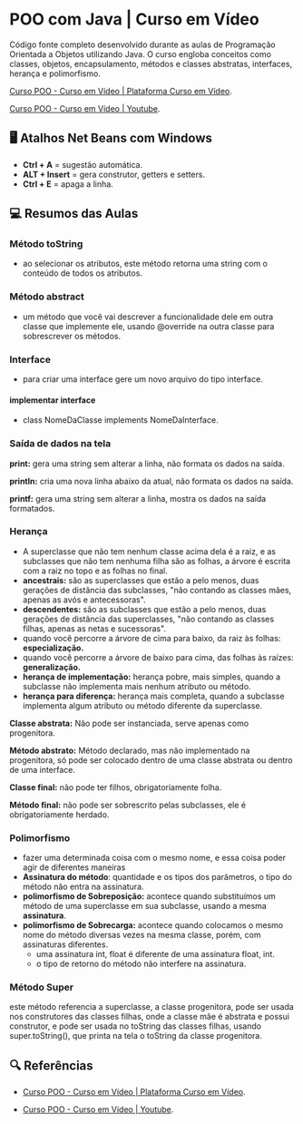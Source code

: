 # POO com Java | Curso em Vídeo

Código fonte completo desenvolvido durante as aulas de Programação Orientada a Objetos utilizando Java. O curso engloba conceitos como classes, objetos, encapsulamento, métodos e classes abstratas, interfaces, herança e polimorfismo.

[Curso POO - Curso em Vídeo | Plataforma Curso em Vídeo](https://www.cursoemvideo.com/curso/java-poo/).

[Curso POO - Curso em Vídeo | Youtube](https://youtube.com/playlist?list=PLHz_AreHm4dkqe2aR0tQK74m8SFe-aGsY&si=_9aErmpUG-j4H1_g).

## 🖥 Atalhos Net Beans com Windows
- **Ctrl + A** = sugestão automática.
- **ALT + Insert** = gera construtor, getters e setters.
- **Ctrl + E** = apaga a linha.

## 💻 Resumos das Aulas

### Método toString
- ao selecionar os atributos, este método retorna uma string com o conteúdo de todos os atributos.

### Método abstract
- um método que você vai descrever a funcionalidade dele em outra classe que implemente ele, usando @override na outra classe para sobrescrever os métodos.

### Interface
- para criar uma interface gere um novo arquivo do tipo interface.
#### implementar interface
- class NomeDaClasse implements NomeDaInterface.

### Saída de dados na tela
**print:** gera uma string sem alterar a linha, não formata os dados na saída.

**println:** cria uma nova linha abaixo da atual, não formata os dados na saída.

**printf:** gera uma string sem alterar a linha, mostra os dados na saída formatados.

### Herança
- A superclasse que não tem nenhum classe acima dela é a raiz, e as subclasses que não tem nenhuma filha são as folhas, a árvore é escrita com a raiz no topo e as folhas no final.
- **ancestrais:** são as superclasses que estão a pelo menos, duas gerações de distância das subclasses, "não contando as classes mães, apenas as avós e antecessoras".
- **descendentes:** são as subclasses que estão a pelo menos, duas gerações de distância das superclasses, "não contando as classes filhas, apenas as netas e sucessoras".
- quando você percorre a árvore de cima para baixo, da raiz às folhas: **especialização.**
- quando você percorre a árvore de baixo para cima, das folhas às raízes: **generalização.**
- **herança de implementação:** herança pobre, mais simples, quando a subclasse não implementa mais nenhum atributo ou método.
- **herança para diferença:** herança mais completa, quando a subclasse implementa algum atributo ou método diferente da superclasse.

**Classe abstrata:**
Não pode ser instanciada, serve apenas como progenitora.

**Método abstrato:**
Método declarado, mas não implementado na progenitora, só pode ser colocado dentro de uma classe abstrata ou dentro de uma interface.

**Classe final:**
não pode ter filhos, obrigatoriamente folha.

**Método final:**
não pode ser sobrescrito pelas subclasses, ele é obrigatoriamente herdado.

### Polimorfismo
- fazer uma determinada coisa com o mesmo nome, e essa coisa poder agir de diferentes maneiras
- **Assinatura do método**: quantidade e os tipos dos parâmetros, o tipo do método não entra na assinatura.
- **polimorfismo de Sobreposição:** acontece quando substituímos um método de uma superclasse em sua subclasse, usando a mesma **assinatura**.
- **polimorfismo de Sobrecarga:** acontece quando colocamos o mesmo nome do método diversas vezes na mesma classe, porém, com assinaturas diferentes.
    - uma assinatura int, float é diferente de uma assinatura float, int.
    - o tipo de retorno do método não interfere na assinatura.

### Método Super
este método referencia a superclasse, a classe progenitora, pode ser usada nos construtores das classes filhas, onde a classe mãe é abstrata e possui construtor, e pode ser usada no toString das classes filhas, usando super.toString(), que printa na tela o toString da classe progenitora.

## 🔍 Referências
- [Curso POO - Curso em Vídeo | Plataforma Curso em Vídeo](https://www.cursoemvideo.com/curso/java-poo/).

- [Curso POO - Curso em Vídeo | Youtube](https://youtube.com/playlist?list=PLHz_AreHm4dkqe2aR0tQK74m8SFe-aGsY&si=_9aErmpUG-j4H1_g).
